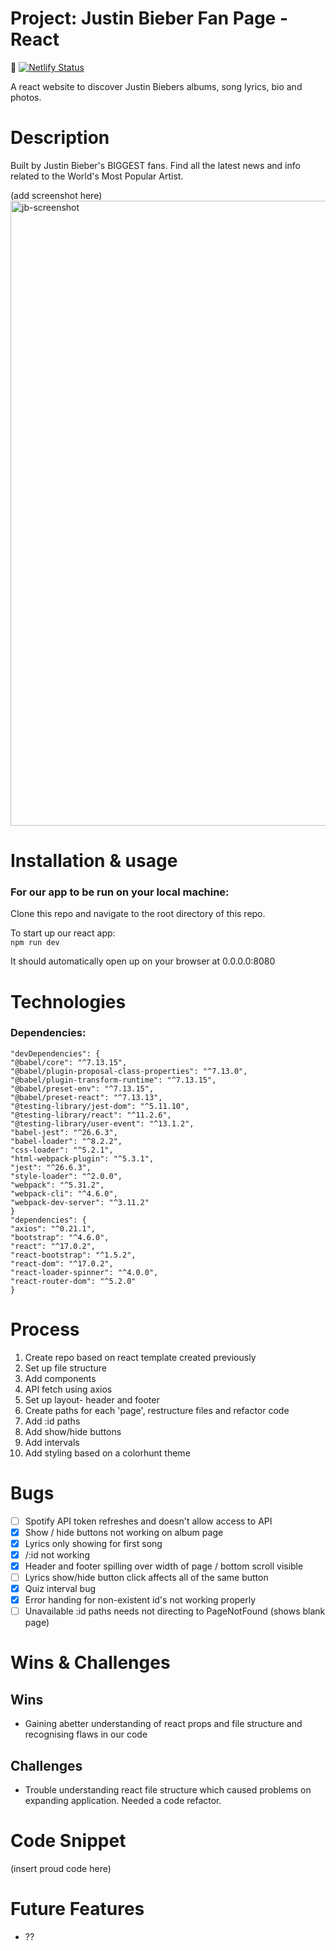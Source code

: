 # Project: Justin Bieber Fan Page - React

📝 [![Netlify Status](https://api.netlify.com/api/v1/badges/53ecd40e-c56b-4812-a00d-8aa87cc11a4c/deploy-status)](https://app.netlify.com/sites/beliebers/deploys)

A react website to discover Justin Biebers albums, song lyrics, bio and photos. 

# Description

Built by Justin Bieber's BIGGEST fans. Find all the latest news and info related to the World's Most Popular Artist. 

(add screenshot here)
<img width="1000" alt="jb-screenshot" src="">
  
  
# Installation & usage

### For our app to be run on your local machine:

Clone this repo and navigate to the root directory of this repo.

To start up our react app:  
`npm run dev`    

It should automatically open up on your browser at 0.0.0.0:8080   

# Technologies

### Dependencies:
    "devDependencies": {
    "@babel/core": "^7.13.15",
    "@babel/plugin-proposal-class-properties": "^7.13.0",
    "@babel/plugin-transform-runtime": "^7.13.15",
    "@babel/preset-env": "^7.13.15",
    "@babel/preset-react": "^7.13.13",
    "@testing-library/jest-dom": "^5.11.10",
    "@testing-library/react": "^11.2.6",
    "@testing-library/user-event": "^13.1.2",
    "babel-jest": "^26.6.3",
    "babel-loader": "^8.2.2",
    "css-loader": "^5.2.1",
    "html-webpack-plugin": "^5.3.1",
    "jest": "^26.6.3",
    "style-loader": "^2.0.0",
    "webpack": "^5.31.2",
    "webpack-cli": "^4.6.0",
    "webpack-dev-server": "^3.11.2"
    }
    "dependencies": {
    "axios": "^0.21.1",
    "bootstrap": "^4.6.0",
    "react": "^17.0.2",
    "react-bootstrap": "^1.5.2",
    "react-dom": "^17.0.2",
    "react-loader-spinner": "^4.0.0",
    "react-router-dom": "^5.2.0"
    }

# Process
1. Create repo based on react template created previously
2. Set up file structure 
3. Add components 
4. API fetch using axios
5. Set up layout- header and footer
6. Create paths for each 'page', restructure files and refactor code
7. Add :id paths
8. Add show/hide buttons
9. Add intervals
10. Add styling based on a colorhunt theme 

# Bugs 
- [ ] Spotify API token refreshes and doesn't allow access to API
- [x] Show / hide buttons not working on album page
- [x] Lyrics only showing for first song
- [x] /:id not working
- [x] Header and footer spilling over width of page / bottom scroll visible
- [ ] Lyrics show/hide button click affects all of the same button 
- [x] Quiz interval bug
- [x] Error handing for non-existent id's not working properly
- [ ] Unavailable :id paths needs not directing to PageNotFound (shows blank page)

# Wins & Challenges 

## Wins 
- Gaining abetter understanding of react props and file structure and recognising flaws in our code

## Challenges 
- Trouble understanding react file structure which caused problems on expanding application. Needed a code refactor.

# Code Snippet
(insert proud code here)

# Future Features
- ??
